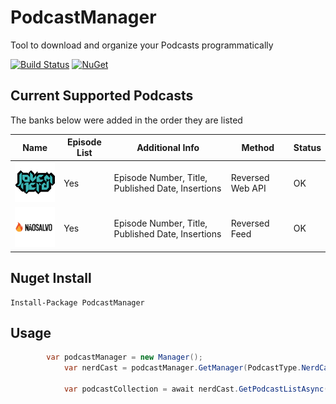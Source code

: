 # PodcastManager
Tool to download and organize your Podcasts programmatically

[![Build Status](https://travis-ci.org/felipebaltazar/PodcastManager.svg?branch=master)](https://travis-ci.org/felipebaltazar/PodcastManager) [![NuGet](https://img.shields.io/nuget/v/PodcastManager.svg)](https://www.nuget.org/packages/PodcastManager/)

## Current Supported Podcasts

The banks below were added in the order they are listed


| Name                                                                                                                                                                                          | Episode List | Additional Info                                                                                       | Method                               | Status |
| ---                                                                                                                                                                                           | ---     | ---                                                                                                       | ---                                  | ---    |
| [![Nerdcast](https://github.com/felipebaltazar/PodcastManager/blob/master/Logos/Nerdcast.png)](https://github.com/felipebaltazar/PodcastManager/blob/master/PodcastManager/PodcastManagers/NerdCastManager.cs)                              | Yes                 | Episode Number, Title, Published Date, Insertions         | Reversed Web API                  | OK     |
| [![NaoOuvo](https://github.com/felipebaltazar/PodcastManager/blob/master/Logos/NaoOuvo.png)](https://github.com/felipebaltazar/PodcastManager/blob/master/PodcastManager/PodcastManagers/NaoOuvoManager.cs)                              | Yes                 | Episode Number, Title, Published Date, Insertions         | Reversed Feed                  | OK     |


## Nuget Install
```
Install-Package PodcastManager
```

## Usage
```csharp
	    var podcastManager = new Manager();
            var nerdCast = podcastManager.GetManager(PodcastType.NerdCast);
            
            var podcastCollection = await nerdCast.GetPodcastListAsync();
```
